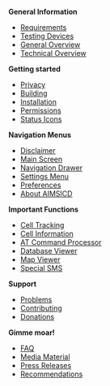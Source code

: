 **General Information**
* [Requirements](https://github.com/SecUpwN/Android-IMSI-Catcher-Detector/wiki/Requirements)
* [Testing Devices](https://github.com/SecUpwN/Android-IMSI-Catcher-Detector/wiki/Testing-Devices)
* [General Overview](https://github.com/SecUpwN/Android-IMSI-Catcher-Detector/wiki/General-Overview)
* [Technical Overview](https://github.com/SecUpwN/Android-IMSI-Catcher-Detector/wiki/Technical-Overview)

**Getting started**
* [Privacy](https://github.com/SecUpwN/Android-IMSI-Catcher-Detector/wiki/Privacy)
* [Building](https://github.com/SecUpwN/Android-IMSI-Catcher-Detector/wiki/Building)
* [Installation](https://github.com/SecUpwN/Android-IMSI-Catcher-Detector/wiki/Installation)
* [Permissions](https://github.com/SecUpwN/Android-IMSI-Catcher-Detector/wiki/Permissions)
* [Status Icons](https://github.com/SecUpwN/Android-IMSI-Catcher-Detector/wiki/Status-Icons)

**Navigation Menus**
* [Disclaimer](https://github.com/SecUpwN/Android-IMSI-Catcher-Detector/wiki/Disclaimer)
* [Main Screen](https://github.com/SecUpwN/Android-IMSI-Catcher-Detector/wiki/Main-Screen)
* [Navigation Drawer](https://github.com/SecUpwN/Android-IMSI-Catcher-Detector/wiki/Navigation-Drawer)
* [Settings Menu](https://github.com/SecUpwN/Android-IMSI-Catcher-Detector/wiki/Settings-Menu)
* [Preferences](https://github.com/SecUpwN/Android-IMSI-Catcher-Detector/wiki/Preferences)
* [About AIMSICD](https://github.com/SecUpwN/Android-IMSI-Catcher-Detector/wiki/About-AIMSICD)

**Important Functions**
* [Cell Tracking](https://github.com/SecUpwN/Android-IMSI-Catcher-Detector/wiki/Cell-Tracking)
* [Cell Information](https://github.com/SecUpwN/Android-IMSI-Catcher-Detector/wiki/Cell-Information)
* [AT Command Processor](https://github.com/SecUpwN/Android-IMSI-Catcher-Detector/wiki/AT-Command-Injector)
* [Database Viewer](https://github.com/SecUpwN/Android-IMSI-Catcher-Detector/wiki/Database-Viewer)
* [Map Viewer](https://github.com/SecUpwN/Android-IMSI-Catcher-Detector/wiki/Map-Viewer)
* [Special SMS](https://github.com/SecUpwN/Android-IMSI-Catcher-Detector/wiki/Special-SMS)

**Support**
* [Problems](https://github.com/SecUpwN/Android-IMSI-Catcher-Detector/wiki/Submitting-Issues)
* [Contributing](https://github.com/SecUpwN/Android-IMSI-Catcher-Detector/blob/master/CONTRIBUTING.md)
* [Donations](https://github.com/SecUpwN/Android-IMSI-Catcher-Detector/wiki/Anonymous-Donations)

**Gimme moar!**
* [FAQ](https://github.com/SecUpwN/Android-IMSI-Catcher-Detector/wiki/FAQ)
* [Media Material](https://github.com/SecUpwN/Android-IMSI-Catcher-Detector/wiki/Media-Material)
* [Press Releases](https://github.com/SecUpwN/Android-IMSI-Catcher-Detector/wiki/Press-Releases)
* [Recommendations](https://github.com/SecUpwN/Android-IMSI-Catcher-Detector/wiki/Recommendations)